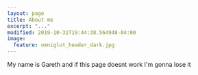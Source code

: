 ```yaml
---
layout: page
title: About me
excerpt: "..."
modified: 2019-10-31T19:44:38.564948-04:00
image:
  feature: omniglot_header_dark.jpg
---
```


My name is Gareth and if this page doesnt work I'm gonna lose it